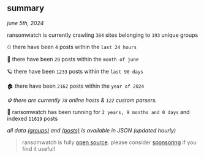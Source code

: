 
## summary
_june 5th, 2024_

ransomwatch is currently crawling `384` sites belonging to `193` unique groups

⏲ there have been `4` posts within the `last 24 hours`

🦈 there have been `20` posts within the `month of june`

🪐 there have been `1233` posts within the `last 90 days`

🏚 there have been `2162` posts within the `year of 2024`

_⚙️ there are currently `78` online hosts & `122` custom parsers._

🦕 ransomwatch has been running for `2 years, 9 months and 0 days` and indexed `11619` posts

_all data  [(groups)](http://ransomwhat.telemetry.ltd/groups) and [(posts)](http://ransomwhat.telemetry.ltd/posts) is available in JSON (updated hourly)_

> ransomwatch is fully [open source](https://github.com/joshhighet/ransomwatch#ransomwatch--). please consider [sponsoring](https://github.com/sponsors/joshhighet) if you find it useful!

